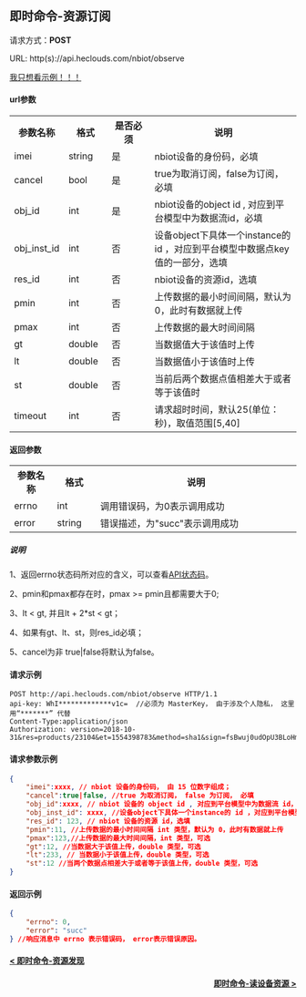 ﻿即时命令-资源订阅
---
请求方式：**POST**

URL: http(s)://api.heclouds.com/nbiot/observe

[我只想看示例！！！](#1)

#### url参数

<table>
<tr><th width="15%">参数名称</th><th width="15%">格式</th><th width="15%">是否必须</th><th>说明</th></tr>
<tr><td>imei</td><td>string</td><td>是</td><td>nbiot设备的身份码，必填</td></tr>
<tr><td>cancel</td><td>bool</td><td>是</td><td>true为取消订阅，false为订阅，必填</td></tr>
<tr><td>obj_id</td><td>int</td><td>是</td><td>nbiot设备的object id , 对应到平台模型中为数据流id，必填</td></tr>
<tr><td>obj_inst_id</td><td>int</td><td>否</td><td>设备object下具体一个instance的id ，对应到平台模型中数据点key值的一部分，选填</td></tr>
<tr><td>res_id</td><td>int</td><td>否</td><td>nbiot设备的资源id，选填</td></tr>
<tr><td>pmin</td><td>int</td><td>否</td><td>上传数据的最小时间间隔，默认为0，此时有数据就上传</td></tr>
<tr><td>pmax</td><td>int</td><td>否</td><td>上传数据的最大时间间隔</td></tr>
<tr><td>gt</td><td>double</td><td>否</td><td>当数据值大于该值时上传</td></tr>
<tr><td>lt</td><td>double</td><td>否</td><td>当数据值小于该值时上传</td></tr>
<tr><td>st</td><td>double</td><td>否</td><td>当前后两个数据点值相差大于或者等于该值时</td></tr>
<tr><td>timeout</td><td>int</td><td>否</td><td>请求超时时间，默认25(单位：秒)，取值范围[5,40]</td></tr>
</table>

#### 返回参数

<table>
<tr><th width="15%">参数名称</th><th width="15%">格式</th><th width="70%">说明</th></tr>
<tr><td>errno</td><td>int</td><td>调用错误码，为0表示调用成功</td></tr>
<tr><td>error</td><td> string</td><td>错误描述，为"succ"表示调用成功</td></tr>
</table>

##### 说明

1、返回errno状态码所对应的含义，可以查看[API状态码](/book/application-develop/Error_codes.md)。

2、pmin和pmax都存在时，pmax >= pmin且都需要大于0;

3、lt < gt, 并且lt + 2*st < gt；

4、如果有gt、lt、st，则res_id必填；

5、cancel为非 true|false将默认为false。

<h4 id="1">请求示例</h4>

```text
POST http://api.heclouds.com/nbiot/observe HTTP/1.1
api-key: WhI*************v1c=  //必须为 MasterKey， 由于涉及个人隐私， 这里用“*******” 代替
Content-Type:application/json
Authorization: version=2018-10-31&res=products/23104&et=1554398783&method=sha1&sign=fsBwuj0udOpU3BLoHmpbFwyIo30=
```

#### 请求参数示例

```json
{
	"imei":xxxx, // nbiot 设备的身份码， 由 15 位数字组成；
	"cancel":true|false, //true 为取消订阅， false 为订阅， 必填
	"obj_id":xxxx, // nbiot 设备的 object id , 对应到平台模型中为数据流 id， 必填
	"obj_inst_id": xxxx, //设备object下具体一个instance的 id ，对应到平台模型中数据点 key 值的一部分，选填
	"res_id": 123, // nbiot 设备的资源 id，选填
	"pmin":11, //上传数据的最小时间间隔 int 类型，默认为 0，此时有数据就上传
	"pmax":123,//上传数据的最大时间间隔，int 类型，可选
	"gt":12, //当数据大于该值上传，double 类型，可选
	"lt":233, // 当数据小于该值上传，double 类型，可选
	"st":12 //当两个数据点相差大于或者等于该值上传，double 类型，可选
}
```

#### 返回示例

```json
{
	"errno": 0,
	"error": "succ"
} //响应消息中 errno 表示错误码， error表示错误原因。
```

#### [< 即时命令-资源发现](/book/application-develop/list/31resource_discover.md)
#### [<div style="text-align: right">即时命令-读设备资源 ></div>](/book/application-develop/list/4rt-read-device-resources.md)
